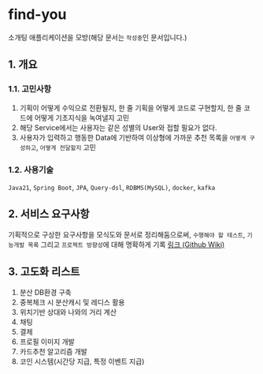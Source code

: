 # find-you
소개팅 애플리케이션을 모방(해당 문서는 `작성중`인 문서입니다.)
## 1. 개요
### 1.1. 고민사항
1. 기획이 어떻게 수익으로 전환될지, 한 줄 기획을 어떻게 코드로 구현할지, 한 줄 코드에 어떻게 기초지식을 녹여낼지 고민
2. 해당 Service에서는 사용자는 같은 성별의 User와 접할 필요가 없다.
3. 사용자가 입력하고 행동한 Data에 기반하여 이상형에 가까운 추천 목록을 `어떻게 구성하고`, `어떻게 전달할지` 고민

### 1.2. 사용기술
`Java21`, `Spring Boot`, `JPA`, `Query-dsl`, `RDBMS(MySQL)`, `docker`, `kafka`


## 2. 서비스 요구사항
기획적으로 구상한 요구사항을 모식도와 문서로 정리해둠으로써, `수행해야 할 테스트`, `기능개발 목록` 그리고 `프로젝트 방향성`에 대해 명확하게 기록 
[링크 (Github Wiki)](https://github.com/f-lab-edu/find-you/wiki/Service-Requirements)




## 3. 고도화 리스트
1. 분산 DB환경 구축
2. 중복체크 시 분산캐시 및 레디스 활용
3. 위치기반 상대와 나와의 거리 계산
4. 채팅
5. 결제
6. 프로필 이미지 개발
7. 카드추천 알고리즘 개발
8. 코인 시스템(시간당 지급, 특정 이벤트 지급)
